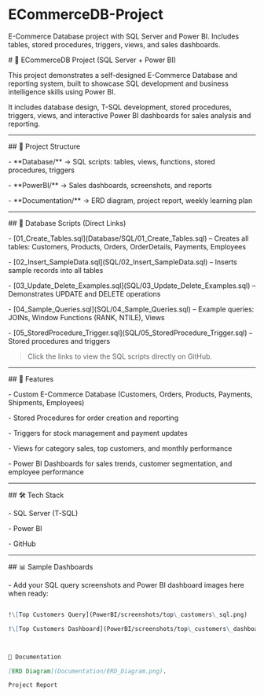 # ECommerceDB-Project

E-Commerce Database project with SQL Server and Power BI. Includes tables, stored procedures, triggers, views, and sales dashboards.



\# 🛒 ECommerceDB Project (SQL Server + Power BI)



This project demonstrates a self-designed E-Commerce Database and reporting system, built to showcase SQL development and business intelligence skills using Power BI.



It includes database design, T-SQL development, stored procedures, triggers, views, and interactive Power BI dashboards for sales analysis and reporting.



---



\## 📂 Project Structure



\- \*\*Database/\*\* → SQL scripts: tables, views, functions, stored procedures, triggers  

\- \*\*PowerBI/\*\* → Sales dashboards, screenshots, and reports  

\- \*\*Documentation/\*\* → ERD diagram, project report, weekly learning plan  



---



\## 📂 Database Scripts (Direct Links)



\- \[01\_Create\_Tables.sql](Database/SQL/01_Create_Tables.sql) – Creates all tables: Customers, Products, Orders, OrderDetails, Payments, Employees  

\- \[02\_Insert\_SampleData.sql](SQL/02_Insert_SampleData.sql) – Inserts sample records into all tables  

\- \[03\_Update\_Delete\_Examples.sql](SQL/03_Update_Delete_Examples.sql) – Demonstrates UPDATE and DELETE operations  

\- \[04\_Sample\_Queries.sql](SQL/04_Sample_Queries.sql) – Example queries: JOINs, Window Functions (RANK, NTILE), Views  

\- \[05\_StoredProcedure\_Trigger.sql](SQL/05_StoredProcedure_Trigger.sql) – Stored procedures and triggers  



> Click the links to view the SQL scripts directly on GitHub.



---



\## 🔹 Features



\- Custom E-Commerce Database (Customers, Orders, Products, Payments, Shipments, Employees)  

\- Stored Procedures for order creation and reporting  

\- Triggers for stock management and payment updates  

\- Views for category sales, top customers, and monthly performance  

\- Power BI Dashboards for sales trends, customer segmentation, and employee performance  



---



\## 🛠️ Tech Stack



\- SQL Server (T-SQL)  

\- Power BI  

\- GitHub  



---



\## 📊 Sample Dashboards



\- Add your SQL query screenshots and Power BI dashboard images here when ready:



```markdown

!\[Top Customers Query](PowerBI/screenshots/top\_customers\_sql.png)

!\[Top Customers Dashboard](PowerBI/screenshots/top\_customers\_dashboard.png)



📄 Documentation

[ERD Diagram](Documentation/ERD_Diagram.png).

Project Report

